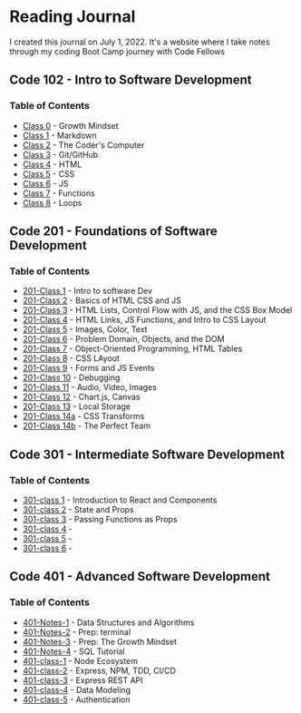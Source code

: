 # Reading Journal

I created this journal on July 1, 2022. It's a website where I take notes through my coding Boot Camp journey with Code Fellows

## Code 102 - Intro to Software Development
### Table of Contents

- [Class 0](https://maefae.github.io/reading-notes/class5) - Growth Mindset
- [Class 1](https://maefae.github.io/reading-notes/class1) - Markdown
- [Class 2](https://maefae.github.io/reading-notes/class2) - The Coder's Computer
- [Class 3](https://maefae.github.io/reading-notes/class3) - Git/GitHub
- [Class 4](https://maefae.github.io/reading-notes/class4) - HTML
- [Class 5](https://maefae.github.io/reading-notes/class5) - CSS
- [Class 6](https://maefae.github.io/reading-notes/class6) - JS
- [Class 7](https://maefae.github.io/reading-notes/class7) - Functions
- [Class 8](https://maefae.github.io/reading-notes/class8) - Loops

## Code 201 - Foundations of Software Development
### Table of Contents
- [201-Class 1](https://maefae.github.io/reading-notes/class-01) - Intro to software Dev
- [201-Class 2](https://maefae.github.io/reading-notes/class-02) - Basics of HTML CSS and JS
- [201-Class 3](https://maefae.github.io/reading-notes/class-03) - HTML Lists, Control Flow with JS, and the CSS Box Model
- [201-Class 4](https://maefae.github.io/reading-notes/class-04) - HTML Links, JS Functions, and Intro to CSS Layout
- [201-Class 5](https://maefae.github.io/reading-notes/class-05) - Images, Color, Text
- [201-Class 6](https://maefae.github.io/reading-notes/class-06) - Problem Domain, Objects, and the DOM
- [201-Class 7](https://maefae.github.io/reading-notes/class-07) - Object-Oriented Programming, HTML Tables
- [201-Class 8](https://maefae.github.io/reading-notes/class-08) - CSS LAyout
- [201-Class 9](https://maefae.github.io/reading-notes/class-09) - Forms and JS Events
- [201-Class 10](https://maefae.github.io/reading-notes/class-10) - Debugging
- [201-Class 11](https://maefae.github.io/reading-notes/class-11) - Audio, Video, Images
- [201-Class 12](https://maefae.github.io/reading-notes/class-12) - Chart.js, Canvas
- [201-Class 13](https://maefae.github.io/reading-notes/class-13) - Local Storage
- [201-Class 14a](https://maefae.github.io/reading-notes/class-14a) - CSS Transforms
- [201-Class 14b](https://maefae.github.io/reading-notes/class-14b) - The Perfect Team

## Code 301 - Intermediate Software Development
### Table of Contents
- [301-class 1](https://maefae.github.io/reading-notes/301-class1) - Introduction to React and Components
- [301-class 2](https://maefae.github.io/reading-notes/301-class2) - State and Props
- [301-class 3](https://maefae.github.io/reading-notes/301-class3) - Passing Functions as Props
- [301-class 4](https://maefae.github.io/reading-notes/301-class4) - 
- [301-class 5](https://maefae.github.io/reading-notes/301-class5) - 
- [301-class 6](https://maefae.github.io/reading-notes/301-class6) - 

## Code 401 - Advanced Software Development
### Table of Contents
- [401-Notes-1](https://maefae.github.io/reading-notes/401-notes-1) - Data Structures and Algorithms
- [401-Notes-2](https://maefae.github.io/reading-notes/401-notes-2) - Prep: terminal
- [401-Notes-3](https://maefae.github.io/reading-notes/401-notes-3) - Prep: The Growth Mindset
- [401-Notes-4](https://maefae.github.io/reading-notes/401-notes-4) - SQL Tutorial
- [401-class-1](https://maefae.github.io/reading-notes/401-class-1) - Node Ecosystem
- [401-class-2](https://maefae.github.io/reading-notes/401-class-2) - Express, NPM, TDD, CI/CD
- [401-class-3](https://maefae.github.io/reading-notes/401-class-3) - Express REST API
- [401-class-4](https://maefae.github.io/reading-notes/401-class-4) - Data Modeling
- [401-class-5](https://maefae.github.io/reading-notes/401-class-6) - Authentication
